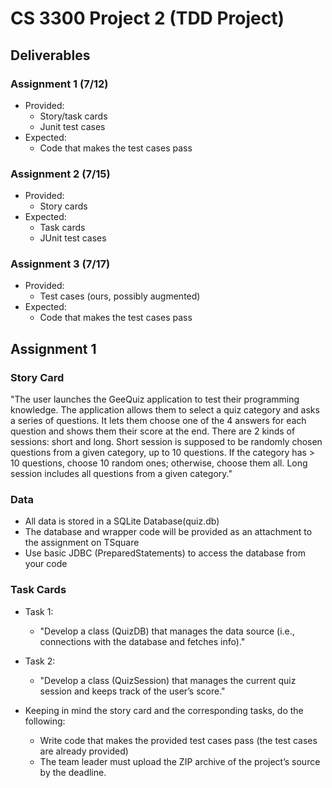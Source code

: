 # CS 3300 Project 2 (TDD Project)

## Deliverables
### Assignment 1  (7/12)
* Provided:
  * Story/task cards
  * Junit test cases
* Expected:
  * Code that makes the test cases
pass

### Assignment 2  (7/15)
* Provided:
  * Story cards
* Expected:
  * Task cards
  * JUnit test cases
  
### Assignment 3  (7/17)
* Provided:
  * Test cases (ours, possibly augmented)
* Expected:
  * Code that makes the test cases
pass

##
## Assignment 1
### Story Card
  "The user launches the GeeQuiz application to
test their programming knowledge. The
application allows them to select a quiz
category and asks a series of questions. It
lets them choose one of the 4 answers for
each question and shows them their score at
the end. 
There are 2 kinds of sessions: short and long.
Short session is supposed to be randomly
chosen questions from a given category, up to
10 questions. If the category has > 10
questions, choose 10 random ones; otherwise,
choose them all.
Long session includes all questions from a
given category."

### Data
* All data is stored in a SQLite Database(quiz.db)
* The database and wrapper code will be provided
as an attachment to the assignment on TSquare
* Use basic JDBC (PreparedStatements) to
access the database from your code

### Task Cards
* Task 1: 
  * "Develop a class (QuizDB) that
manages the data source (i.e., connections
with the database and fetches info)."
* Task 2: 
  * "Develop a class (QuizSession) that
manages the current quiz session and keeps
track of the user’s score."

* Keeping in mind the story card and
the corresponding tasks, do the
following:
  * Write code that makes the provided
test cases pass (the test cases are
already provided)
  * The team leader must upload the ZIP
archive of the project’s source by the
deadline.
